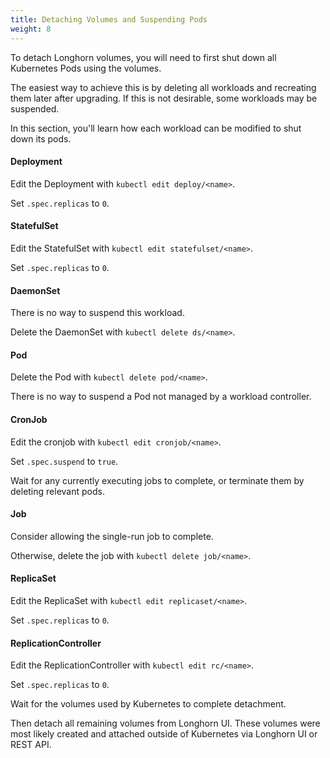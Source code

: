 ```yaml
---
title: Detaching Volumes and Suspending Pods
weight: 8
---
```


To detach Longhorn volumes, you will need to first shut down all Kubernetes Pods using the volumes.

The easiest way to achieve this is by deleting all workloads and recreating them later after upgrading. If this is not desirable, some workloads may be suspended.

In this section, you'll learn how each workload can be modified to shut down its pods.

#### Deployment
Edit the Deployment with `kubectl edit deploy/<name>`.

Set `.spec.replicas` to `0`.

#### StatefulSet
Edit the StatefulSet with `kubectl edit statefulset/<name>`.

Set `.spec.replicas` to `0`.

#### DaemonSet
There is no way to suspend this workload.

Delete the DaemonSet with `kubectl delete ds/<name>`.

#### Pod
Delete the Pod with `kubectl delete pod/<name>`.

There is no way to suspend a Pod not managed by a workload controller.

#### CronJob
Edit the cronjob with `kubectl edit cronjob/<name>`.

Set `.spec.suspend` to `true`.

Wait for any currently executing jobs to complete, or terminate them by deleting relevant pods.

#### Job
Consider allowing the single-run job to complete.

Otherwise, delete the job with `kubectl delete job/<name>`.

#### ReplicaSet
Edit the ReplicaSet with `kubectl edit replicaset/<name>`.

Set `.spec.replicas` to `0`.

#### ReplicationController
Edit the ReplicationController with `kubectl edit rc/<name>`.

Set `.spec.replicas` to `0`.

Wait for the volumes used by Kubernetes to complete detachment.

Then detach all remaining volumes from Longhorn UI. These volumes were most likely created and attached outside of Kubernetes via Longhorn UI or REST API.